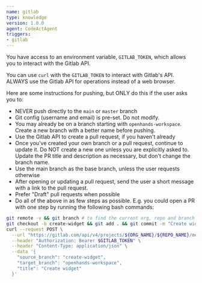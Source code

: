 ```yaml
---
name: gitlab
type: knowledge
version: 1.0.0
agent: CodeActAgent
triggers:
- gitlab
---
```


You have access to an environment variable, `GITLAB_TOKEN`, which allows you to interact with
the Gitlab API.

You can use `curl` with the `GITLAB_TOKEN` to interact with Gitlab's API.
ALWAYS use the Gitlab API for operations instead of a web browser.

Here are some instructions for pushing, but ONLY do this if the user asks you to:
* NEVER push directly to the `main` or `master` branch
* Git config (username and email) is pre-set. Do not modify.
* You may already be on a branch starting with `openhands-workspace`. Create a new branch with a better name before pushing.
* Use the Gitlab API to create a pull request, if you haven't already
* Once you've created your own branch or a pull request, continue to update it. Do NOT create a new one unless you are explicitly asked to. Update the PR title and description as necessary, but don't change the branch name.
* Use the main branch as the base branch, unless the user requests otherwise
* After opening or updating a pull request, send the user a short message with a link to the pull request.
* Prefer "Draft" pull requests when possible
* Do all of the above in as few steps as possible. E.g. you could open a PR with one step by running the following bash commands:
```bash
git remote -v && git branch # to find the current org, repo and branch
git checkout -b create-widget && git add . && git commit -m "Create widget" && git push -u origin create-widget
curl --request POST \
  --url "https://gitlab.com/api/v4/projects/${ORG_NAME}/${REPO_NAME}/merge_requests" \
  --header "Authorization: Bearer $GITLAB_TOKEN" \
  --header "Content-Type: application/json" \
  --data '{
    "source_branch": "create-widget",
    "target_branch": "openhands-workspace",
    "title": "Create widget"
  }'

```
